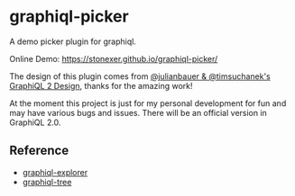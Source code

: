 # graphiql-picker

A demo picker plugin for graphiql.

Online Demo: https://stonexer.github.io/graphiql-picker/

The design of this plugin comes from [@julianbauer
 & @timsuchanek's GraphiQL 2 Design](https://github.com/graphql/graphiql/discussions/2216), thanks for the amazing work!

At the moment this project is just for my personal development for fun and may have various bugs and issues. There will be an official version in GraphiQL 2.0.

## Reference

- [graphiql-explorer](https://github.com/OneGraph/graphiql-explorer)
- [graphiql-tree](https://github.com/productfy/graphiql-tree)
